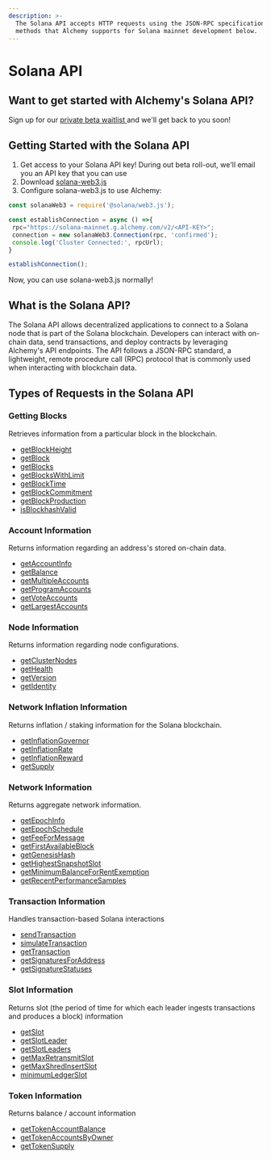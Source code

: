 ```yaml
---
description: >-
  The Solana API accepts HTTP requests using the JSON-RPC specification. Find
  methods that Alchemy supports for Solana mainnet development below.
---
```


# Solana API

## Want to get started with Alchemy's Solana API?

Sign up for our [private beta waitlist ](https://www.alchemy.com/solana)and we'll get back to you soon!

## Getting Started with the Solana API

1. Get access to your Solana API key! During out beta roll-out, we'll email you an API key that you can use
2. Download [solana-web3.js](https://github.com/solana-labs/solana-web3.js)
3. Configure solana-web3.js to use Alchemy:

```jsx
const solanaWeb3 = require('@solana/web3.js');

const establishConnection = async () =>{
 rpc="https://solana-mainnet.g.alchemy.com/v2/<API-KEY>";
 connection = new solanaWeb3.Connection(rpc, 'confirmed');
 console.log('Cluster Connected:', rpcUrl);
}

establishConnection();
```

Now, you can use solana-web3.js normally!&#x20;

## What is the Solana API?

The Solana API allows decentralized applications to connect to a Solana node that is part of the Solana blockchain. Developers can interact with on-chain data, send transactions, and deploy contracts by leveraging Alchemy's API endpoints. The API follows a JSON-RPC standard, a lightweight, remote procedure call (RPC) protocol that is commonly used when interacting with blockchain data.

## Types of Requests in the Solana API

### Getting Blocks&#x20;

Retrieves information from a particular block in the blockchain.

* [getBlockHeight](getblockheight.md)
* [getBlock](getblock.md)
* [getBlocks](getblocks.md)
* [getBlocksWithLimit](getblockswithlimit.md)
* [getBlockTime](getblocktime.md)
* [getBlockCommitment](getblockcommitment.md)
* [getBlockProduction](getblockproduction.md)
* [isBlockhashValid](isblockhashvalid.md)

### Account Information

Returns information regarding an address's stored on-chain data.

* [getAccountInfo](getaccountinfo.md)
* [getBalance](getbalance.md)
* [getMultipleAccounts](getmultipleaccounts.md)
* [getProgramAccounts](getprogramaccounts.md)
* [getVoteAccounts](getvoteaccounts.md)
* [getLargestAccounts](getlargestaccounts.md)

### Node Information

Returns information regarding node configurations.

* [getClusterNodes](getclusternodes.md)
* [getHealth](gethealth.md)
* [getVersion](getversion.md)
* [getIdentity](getidentity.md)

### Network Inflation Information

Returns inflation / staking information for the Solana blockchain.

* [getInflationGovernor](getinflationgovernor.md)
* [getInflationRate](getinflationrate.md)
* [getInflationReward](getinflationreward.md)
* [getSupply](getsupply.md)

### Network Information

Returns aggregate network information.

* [getEpochInfo](getepochinfo.md)
* [getEpochSchedule](getepochschedule.md)
* [getFeeForMessage](getfeeformessage.md)
* [getFirstAvailableBlock](getfirstavailableblock.md)
* [getGenesisHash](getgenesishash.md)
* [getHighestSnapshotSlot](gethighestsnapshotslot.md)
* [getMinimumBalanceForRentExemption](getminimumbalanceforrentexemption.md)
* [getRecentPerformanceSamples](getrecentperformancesamples.md)

### Transaction Information

Handles transaction-based Solana interactions&#x20;

* [sendTransaction](sendtransaction.md)
* [simulateTransaction](simulatetransaction.md)
* [getTransaction](gettransaction.md)
* [getSignaturesForAddress](getsignaturesforaddress.md)
* [getSignatureStatuses](getsignaturestatuses.md)

### Slot Information

Returns slot (the period of time for which each leader ingests transactions and produces a block) information

* [getSlot](getslot.md)
* [getSlotLeader](getslotleader.md)
* [getSlotLeaders](getslotleaders.md)
* [getMaxRetransmitSlot](getmaxretransmitslot.md)
* [getMaxShredInsertSlot](getmaxshredinsertslot.md)
* [minimumLedgerSlot](minimumledgerslot.md)

### Token Information

Returns balance / account information&#x20;

* [getTokenAccountBalance](gettokenaccountbalance.md)
* [getTokenAccountsByOwner](gettokenaccountsbyowner.md)
* [getTokenSupply](gettokensupply.md)


